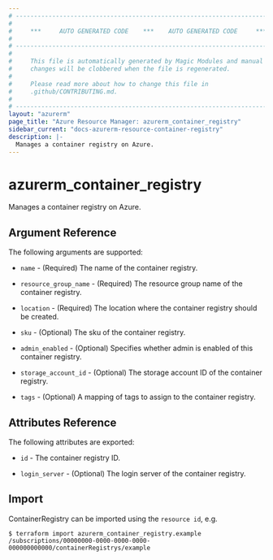 ```yaml
---
# ----------------------------------------------------------------------------
#
#     ***     AUTO GENERATED CODE    ***    AUTO GENERATED CODE     ***
#
# ----------------------------------------------------------------------------
#
#     This file is automatically generated by Magic Modules and manual
#     changes will be clobbered when the file is regenerated.
#
#     Please read more about how to change this file in
#     .github/CONTRIBUTING.md.
#
# ----------------------------------------------------------------------------
layout: "azurerm"
page_title: "Azure Resource Manager: azurerm_container_registry"
sidebar_current: "docs-azurerm-resource-container-registry"
description: |-
  Manages a container registry on Azure.
---
```


# azurerm_container_registry
Manages a container registry on Azure.



## Argument Reference

The following arguments are supported:


* `name` - (Required) The name of the container registry.

* `resource_group_name` - (Required) The resource group name of the container registry.

* `location` - (Required) The location where the container registry should be created.

* `sku` - (Optional) The sku of the container registry.

* `admin_enabled` - (Optional) Specifies whether admin is enabled of this container registry.

* `storage_account_id` - (Optional) The storage account ID of the container registry.

* `tags` - (Optional) A mapping of tags to assign to the container registry.
## Attributes Reference

The following attributes are exported:

* `id` - The container registry ID.


* `login_server` - (Optional) The login server of the container registry.



## Import

ContainerRegistry can be imported using the `resource id`, e.g.

```shell
$ terraform import azurerm_container_registry.example /subscriptions/00000000-0000-0000-0000-000000000000/containerRegistrys/example
```
